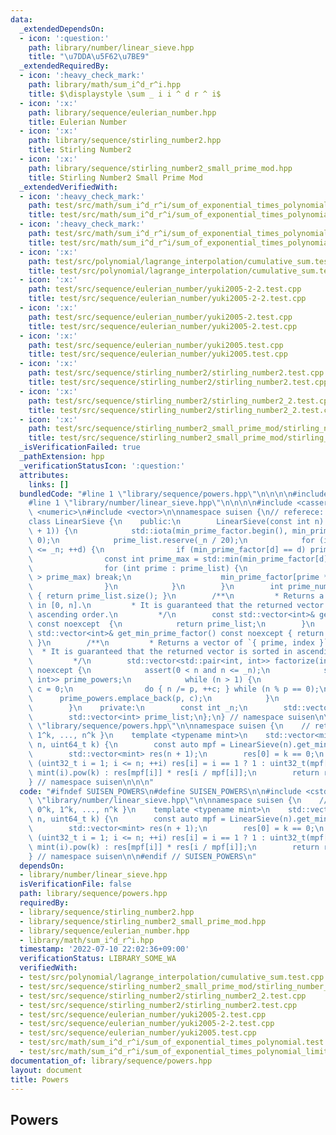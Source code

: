 ```yaml
---
data:
  _extendedDependsOn:
  - icon: ':question:'
    path: library/number/linear_sieve.hpp
    title: "\u7DDA\u5F62\u7BE9"
  _extendedRequiredBy:
  - icon: ':heavy_check_mark:'
    path: library/math/sum_i^d_r^i.hpp
    title: $\displaystyle \sum _ i i ^ d r ^ i$
  - icon: ':x:'
    path: library/sequence/eulerian_number.hpp
    title: Eulerian Number
  - icon: ':x:'
    path: library/sequence/stirling_number2.hpp
    title: Stirling Number2
  - icon: ':x:'
    path: library/sequence/stirling_number2_small_prime_mod.hpp
    title: Stirling Number2 Small Prime Mod
  _extendedVerifiedWith:
  - icon: ':heavy_check_mark:'
    path: test/src/math/sum_i^d_r^i/sum_of_exponential_times_polynomial.test.cpp
    title: test/src/math/sum_i^d_r^i/sum_of_exponential_times_polynomial.test.cpp
  - icon: ':heavy_check_mark:'
    path: test/src/math/sum_i^d_r^i/sum_of_exponential_times_polynomial_limit.test.cpp
    title: test/src/math/sum_i^d_r^i/sum_of_exponential_times_polynomial_limit.test.cpp
  - icon: ':x:'
    path: test/src/polynomial/lagrange_interpolation/cumulative_sum.test.cpp
    title: test/src/polynomial/lagrange_interpolation/cumulative_sum.test.cpp
  - icon: ':x:'
    path: test/src/sequence/eulerian_number/yuki2005-2-2.test.cpp
    title: test/src/sequence/eulerian_number/yuki2005-2-2.test.cpp
  - icon: ':x:'
    path: test/src/sequence/eulerian_number/yuki2005-2.test.cpp
    title: test/src/sequence/eulerian_number/yuki2005-2.test.cpp
  - icon: ':x:'
    path: test/src/sequence/eulerian_number/yuki2005.test.cpp
    title: test/src/sequence/eulerian_number/yuki2005.test.cpp
  - icon: ':x:'
    path: test/src/sequence/stirling_number2/stirling_number2.test.cpp
    title: test/src/sequence/stirling_number2/stirling_number2.test.cpp
  - icon: ':x:'
    path: test/src/sequence/stirling_number2/stirling_number2_2.test.cpp
    title: test/src/sequence/stirling_number2/stirling_number2_2.test.cpp
  - icon: ':x:'
    path: test/src/sequence/stirling_number2_small_prime_mod/stirling_number_of_the_second_kind_small_p_large_n.test.cpp
    title: test/src/sequence/stirling_number2_small_prime_mod/stirling_number_of_the_second_kind_small_p_large_n.test.cpp
  _isVerificationFailed: true
  _pathExtension: hpp
  _verificationStatusIcon: ':question:'
  attributes:
    links: []
  bundledCode: "#line 1 \"library/sequence/powers.hpp\"\n\n\n\n#include <cstdint>\n\
    #line 1 \"library/number/linear_sieve.hpp\"\n\n\n\n#include <cassert>\n#include\
    \ <numeric>\n#include <vector>\n\nnamespace suisen {\n// referece: https://37zigen.com/linear-sieve/\n\
    class LinearSieve {\n    public:\n        LinearSieve(const int n) : _n(n), min_prime_factor(std::vector<int>(n\
    \ + 1)) {\n            std::iota(min_prime_factor.begin(), min_prime_factor.end(),\
    \ 0);\n            prime_list.reserve(_n / 20);\n            for (int d = 2; d\
    \ <= _n; ++d) {\n                if (min_prime_factor[d] == d) prime_list.push_back(d);\n\
    \                const int prime_max = std::min(min_prime_factor[d], _n / d);\n\
    \                for (int prime : prime_list) {\n                    if (prime\
    \ > prime_max) break;\n                    min_prime_factor[prime * d] = prime;\n\
    \                }\n            }\n        }\n        int prime_num() const noexcept\
    \ { return prime_list.size(); }\n        /**\n         * Returns a vector of primes\
    \ in [0, n].\n         * It is guaranteed that the returned vector is sorted in\
    \ ascending order.\n         */\n        const std::vector<int>& get_prime_list()\
    \ const noexcept  {\n            return prime_list;\n        }\n        const\
    \ std::vector<int>& get_min_prime_factor() const noexcept { return min_prime_factor;\
    \ }\n        /**\n         * Returns a vector of `{ prime, index }`.\n       \
    \  * It is guaranteed that the returned vector is sorted in ascending order.\n\
    \         */\n        std::vector<std::pair<int, int>> factorize(int n) const\
    \ noexcept {\n            assert(0 < n and n <= _n);\n            std::vector<std::pair<int,\
    \ int>> prime_powers;\n            while (n > 1) {\n                int p = min_prime_factor[n],\
    \ c = 0;\n                do { n /= p, ++c; } while (n % p == 0);\n          \
    \      prime_powers.emplace_back(p, c);\n            }\n            return prime_powers;\n\
    \        }\n    private:\n        const int _n;\n        std::vector<int> min_prime_factor;\n\
    \        std::vector<int> prime_list;\n};\n} // namespace suisen\n\n\n#line 6\
    \ \"library/sequence/powers.hpp\"\n\nnamespace suisen {\n    // returns { 0^k,\
    \ 1^k, ..., n^k }\n    template <typename mint>\n    std::vector<mint> powers(uint32_t\
    \ n, uint64_t k) {\n        const auto mpf = LinearSieve(n).get_min_prime_factor();\n\
    \        std::vector<mint> res(n + 1);\n        res[0] = k == 0;\n        for\
    \ (uint32_t i = 1; i <= n; ++i) res[i] = i == 1 ? 1 : uint32_t(mpf[i]) == i ?\
    \ mint(i).pow(k) : res[mpf[i]] * res[i / mpf[i]];\n        return res;\n    }\n\
    } // namespace suisen\n\n\n"
  code: "#ifndef SUISEN_POWERS\n#define SUISEN_POWERS\n\n#include <cstdint>\n#include\
    \ \"library/number/linear_sieve.hpp\"\n\nnamespace suisen {\n    // returns {\
    \ 0^k, 1^k, ..., n^k }\n    template <typename mint>\n    std::vector<mint> powers(uint32_t\
    \ n, uint64_t k) {\n        const auto mpf = LinearSieve(n).get_min_prime_factor();\n\
    \        std::vector<mint> res(n + 1);\n        res[0] = k == 0;\n        for\
    \ (uint32_t i = 1; i <= n; ++i) res[i] = i == 1 ? 1 : uint32_t(mpf[i]) == i ?\
    \ mint(i).pow(k) : res[mpf[i]] * res[i / mpf[i]];\n        return res;\n    }\n\
    } // namespace suisen\n\n#endif // SUISEN_POWERS\n"
  dependsOn:
  - library/number/linear_sieve.hpp
  isVerificationFile: false
  path: library/sequence/powers.hpp
  requiredBy:
  - library/sequence/stirling_number2.hpp
  - library/sequence/stirling_number2_small_prime_mod.hpp
  - library/sequence/eulerian_number.hpp
  - library/math/sum_i^d_r^i.hpp
  timestamp: '2022-07-10 22:02:36+09:00'
  verificationStatus: LIBRARY_SOME_WA
  verifiedWith:
  - test/src/polynomial/lagrange_interpolation/cumulative_sum.test.cpp
  - test/src/sequence/stirling_number2_small_prime_mod/stirling_number_of_the_second_kind_small_p_large_n.test.cpp
  - test/src/sequence/stirling_number2/stirling_number2_2.test.cpp
  - test/src/sequence/stirling_number2/stirling_number2.test.cpp
  - test/src/sequence/eulerian_number/yuki2005-2.test.cpp
  - test/src/sequence/eulerian_number/yuki2005-2-2.test.cpp
  - test/src/sequence/eulerian_number/yuki2005.test.cpp
  - test/src/math/sum_i^d_r^i/sum_of_exponential_times_polynomial.test.cpp
  - test/src/math/sum_i^d_r^i/sum_of_exponential_times_polynomial_limit.test.cpp
documentation_of: library/sequence/powers.hpp
layout: document
title: Powers
---
```

## Powers